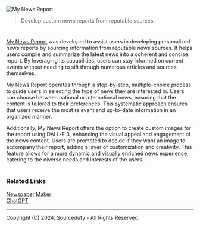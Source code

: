![My News Report](https://github.com/user-attachments/assets/3ba86e48-c06e-4e8d-87b2-e3531aaafe17)

> Develop custom news reports from reputable sources.

#

[My News Report](https://chatgpt.com/g/g-DsxHRv40P-my-news-report) was developed to assist users in developing personalized news reports by sourcing information from reputable news sources. It helps users compile and summarize the latest news into a coherent and concise report. By leveraging its capabilities, users can stay informed on current events without needing to sift through numerous articles and sources themselves.

My News Report operates through a step-by-step, multiple-choice process to guide users in selecting the type of news they are interested in. Users can choose between national or international news, ensuring that the content is tailored to their preferences. This systematic approach ensures that users receive the most relevant and up-to-date information in an organized manner.

Additionally, My News Report offers the option to create custom images for the report using DALL-E 3, enhancing the visual appeal and engagement of the news content. Users are prompted to decide if they want an image to accompany their report, adding a layer of customization and creativity. This feature allows for a more dynamic and visually enriched news experience, catering to the diverse needs and interests of the users.

#
### Related Links

[Newspaper Maker](https://chat.openai.com/g/g-SRHSPE2Q6-newspaper-maker)
<br>
[ChatGPT](https://github.com/sourceduty/ChatGPT)

***
Copyright (C) 2024, Sourceduty - All Rights Reserved.
